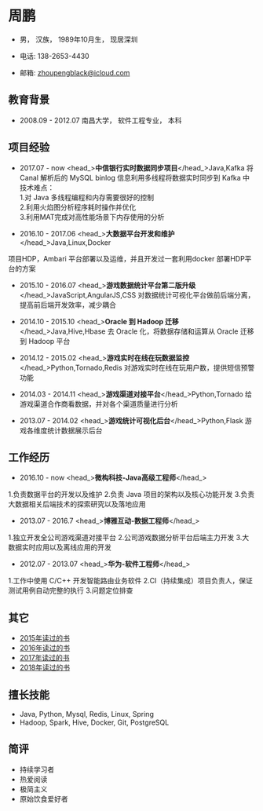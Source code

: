 周鹏
====

- 男， 汉族， 1989年10月生， 现居深圳

- 电话: 138-2653-4430

- 邮箱: zhoupengblack@icloud.com

教育背景
--------

- 2008.09 - 2012.07 南昌大学， 软件工程专业， 本科

项目经验
--------
- <datetime>2017.07 - now</datetime> <head_>**中信银行实时数据同步项目**</head_><lang>Java,Kafka</lang>
<description>将 Canal 解析后的 MySQL binlog 信息利用多线程将数据实时同步到 Kafka 中  
技术难点：  
1.对 Java 多线程编程和内存需要很好的控制  
2.利用火焰图分析程序耗时操作并优化  
3.利用MAT完成对高性能场景下内存使用的分析  
</description>

- <datetime>2016.10 - 2017.06</datetime> <head_>**大数据平台开发和维护**</head_><lang>Java,Linux,Docker</lang>
<description>
项目HDP，Ambari 平台部署以及运维，并且开发过一套利用docker 部署HDP平台的方案
</description>

- <datetime>2015.10 - 2016.07</datetime> <head_>**游戏数据统计平台第二版升级**</head_><lang>JavaScript,AngularJS,CSS</lang>
<description>对数据统计可视化平台做前后端分离，提高前后端开发效率，减少耦合
</description>

- <datetime>2014.10 - 2015.10</datetime> <head_>**Oracle 到 Hadoop 迁移**</head_><lang>Java,Hive,Hbase</lang>
<description>去 Oracle 化，将数据存储和运算从 Oracle 迁移到 Hadoop 平台
</description>

- <datetime>2014.12 - 2015.02</datetime> <head_>**游戏实时在线在玩数据监控**</head_><lang>Python,Tornado,Redis</lang>
<description>对游戏实时在线在玩用户数，提供短信预警功能</description>

- <datetime>2014.03 - 2014.11</datetime> <head_>**游戏渠道对接平台**</head_><lang>Python,Tornado</lang>
<description>给游戏渠道合作商看数据，并对各个渠道质量进行分析</description>

- <datetime>2013.07 - 2014.02</datetime> <head_>**游戏统计可视化后台**</head_><lang>Python,Flask</lang>
<description>游戏各维度统计数据展示后台</description>


工作经历
--------
- <datetime>2016.10 - now</datetime> <head_>**微构科技-Java高级工程师**</head_>
<description>
1.负责数据平台的开发以及维护  
2.负责 Java 项目的架构以及核心功能开发  
3.负责大数据相关后端技术的探索研究以及落地应用
</description>

- <datetime>2013.07 - 2016.7</datetime> <head_>**博雅互动-数据工程师**</head_>
<description>
1.独立开发全公司游戏渠道对接平台  
2.公司游戏数据分析平台后端主力开发  
3.大数据实时应用以及离线应用的开发
</description>

- <datetime>2012.07 - 2013.07</datetime> <head_>**华为-软件工程师**</head_>
<description>
1.工作中使用 C/C++ 开发智能路由业务软件  
2.CI（持续集成）项目负责人，保证测试用例自动完整的执行  
3.问题定位排查
</description>

其它
----
- [2015年读过的书](https://github.com/blacklovebear/readBook/blob/master/2015-read-books.md)
- [2016年读过的书](https://github.com/blacklovebear/readBook/blob/master/2016-read-books.md)
- [2017年读过的书](https://github.com/blacklovebear/readBook/blob/master/2017-read-books.md)
- [2018年读过的书](https://github.com/blacklovebear/readBook/blob/master/2018-read-books.md)


擅长技能
----
- Java, Python, Mysql, Redis, Linux, Spring
- Hadoop, Spark, Hive, Docker, Git, PostgreSQL

简评
--------
- 持续学习者
- 热爱阅读
- 极简主义
- 原始饮食爱好者
